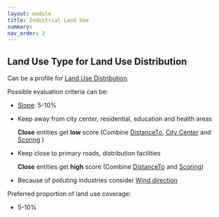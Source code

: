 ```yaml
---
layout: module
title: Industrial Land Use
summary: 
nav_order: 2
---
```

## Land Use Type for Land Use Distribution

Can be a profile for [Land Use Distribution]().

Possible evaluation criteria can be:

* [Slope](): 5-10%
  
* Keep away from city center, residential, education and health areas
  
  **Close** entities get **low** score (Combine [DistanceTo](), [City Center]() and [Scoring]() )

* Keep close to primary roads, distribution facilities
  
  **Close** entities get **high** score (Combine [DistanceTo]() and [Scoring]())

* Because of polluting industries consider [Wind direction]()

Preferred proportion of land use coverage:

* 5-10%